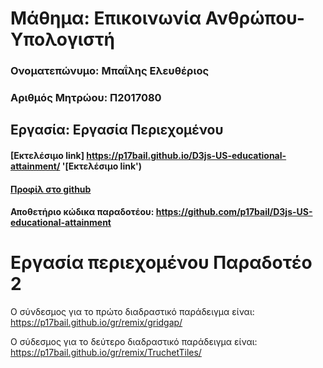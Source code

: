 # Μάθημα: Επικοινωνία Ανθρώπου-Υπολογιστή
 
### Ονοματεπώνυμο: Μπαΐλης Ελευθέριος
### Αριθμός Μητρώου: Π2017080
 
## Εργασία: Εργασία Περιεχομένου
 
 
#### [Εκτελέσιμο link] https://p17bail.github.io/D3js-US-educational-attainment/ '[Εκτελέσιμο link')
#### [Προφίλ στο github](https://github.com/p17bail 'Προφίλ στο github')
 
#### Αποθετήριο κώδικα παραδοτέου: https://github.com/p17bail/D3js-US-educational-attainment

# Εργασία περιεχομένου Παραδοτέο 2 
Ο σύνδεσμος για το πρώτο διαδραστικό παράδειγμα είναι: https://p17bail.github.io/gr/remix/gridgap/

Ο σύδεσμος για το δεύτερο διαδραστικό παράδειγμα είναι: https://p17bail.github.io/gr/remix/TruchetTiles/
